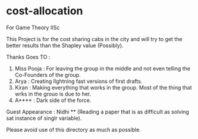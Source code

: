 # cost-allocation
For Game Theory IISc 

This Project is for the cost sharing cabs in the city and will try to get the better results than the Shapley value (Possibly). 

Thanks Goes TO : 
1.  Miss Pooja : For leaving the group in the middle and not even telling the Co-Founders of the group.
2.  Arya : Creating lIghtning fast versions of first drafts. 
3.  Kiran : Making everything that works in the group. Most of the thing that wrks in the grouo is due to her.
4.  A**** : Dark side of the force.

Guest Appearance : Nidhi ** (Reading a paper that is as difficult as solving sat instance of singlr variable).

Please avoid use of this directory as much as possible. 


